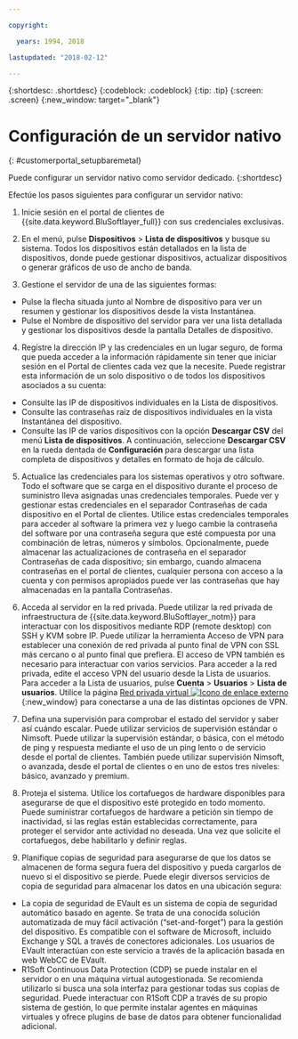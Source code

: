 ```yaml
---

copyright:

  years: 1994, 2018

lastupdated: "2018-02-12"

---
```


{:shortdesc: .shortdesc}
{:codeblock: .codeblock}
{:tip: .tip}
{:screen: .screen}
{:new_window: target="_blank"}


# Configuración de un servidor nativo
{: #customerportal_setupbaremetal}

Puede configurar un servidor nativo como servidor dedicado.
{:shortdesc}

Efectúe los pasos siguientes para configurar un servidor nativo:

1. Inicie sesión en el portal de clientes de {{site.data.keyword.BluSoftlayer_full}} con sus credenciales exclusivas.

2. En el menú, pulse **Dispositivos** > **Lista de dispositivos** y busque su sistema. Todos los dispositivos están detallados en la lista de dispositivos, donde puede gestionar dispositivos, actualizar dispositivos o generar gráficos de uso de ancho de banda.

3. Gestione el servidor de una de las siguientes formas:
  * Pulse la flecha situada junto al Nombre de dispositivo para ver un resumen y gestionar los dispositivos desde la vista Instantánea.
  * Pulse el Nombre de dispositivo del servidor para ver una lista detallada y gestionar los dispositivos desde la pantalla Detalles de dispositivo.

4. Registre la dirección IP y las credenciales en un lugar seguro, de forma que pueda acceder a la información rápidamente sin tener que iniciar sesión en el Portal de clientes cada vez que la necesite. Puede registrar esta información de un solo dispositivo o de todos los dispositivos asociados a su cuenta:
  * Consulte las IP de dispositivos individuales en la Lista de dispositivos.
  * Consulte las contraseñas raíz de dispositivos individuales en la vista Instantánea del dispositivo.
  * Consulte las IP de varios dispositivos con la opción **Descargar CSV** del menú **Lista de dispositivos**. A continuación, seleccione **Descargar CSV** en la rueda dentada de **Configuración** para descargar una lista completa de dispositivos y detalles en formato de hoja de cálculo.

5. Actualice las credenciales para los sistemas operativos y otro software. Todo el software que se carga en el dispositivo durante el proceso de suministro lleva asignadas unas credenciales temporales. Puede ver y gestionar estas credenciales en el separador Contraseñas de cada dispositivo en el Portal de clientes. Utilice estas credenciales temporales para acceder al software la primera vez y luego cambie la contraseña del software por una contraseña segura que esté compuesta por una combinación de letras, números y símbolos. Opcionalmente, puede almacenar las actualizaciones de contraseña en el separador Contraseñas de cada dispositivo; sin embargo, cuando almacena contraseñas en el portal de clientes, cualquier persona con acceso a la cuenta y con permisos apropiados puede ver las contraseñas que hay almacenadas en la pantalla Contraseñas.

6. Acceda al servidor en la red privada. Puede utilizar la red privada de infraestructura de {{site.data.keyword.BluSoftlayer_notm}} para interactuar con los dispositivos mediante RDP (remote desktop) con SSH y KVM sobre IP. Puede utilizar la herramienta Acceso de VPN para establecer una conexión de red privada al punto final de VPN con SSL más cercano o al punto final que prefiera. El acceso de VPN también es necesario para interactuar con varios servicios. Para acceder a la red privada, edite el acceso VPN del usuario desde la Lista de usuarios. Para acceder a la Lista de usuarios, pulse **Cuenta** > **Usuarios** > **Lista de usuarios**. Utilice la página [Red privada virtual ![Icono de enlace externo](../icons/launch-glyph.svg)](https://www.softlayer.com/VPN-Access){:new_window} para conectarse a una de las distintas opciones de VPN.

7. Defina una supervisión para comprobar el estado del servidor y saber así cuándo escalar. Puede utilizar servicios de supervisión estándar o Nimsoft. Puede utilizar la supervisión estándar, o básica, con el método de ping y respuesta mediante el uso de un ping lento o de servicio desde el portal de clientes. También puede utilizar supervisión Nimsoft, o avanzada, desde el portal de clientes o en uno de estos tres niveles: básico, avanzado y premium.

8. Proteja el sistema. Utilice los cortafuegos de hardware disponibles para asegurarse de que el dispositivo esté protegido en todo momento. Puede suministrar cortafuegos de hardware a petición sin tiempo de inactividad, si las reglas están establecidas correctamente, para proteger el servidor ante actividad no deseada. Una vez que solicite el cortafuegos, debe habilitarlo y definir reglas.

9. Planifique copias de seguridad para asegurarse de que los datos se almacenen de forma segura fuera del dispositivo y pueda cargarlos de nuevo si el dispositivo se pierde. Puede elegir diversos servicios de copia de seguridad para almacenar los datos en una ubicación segura:
  * La copia de seguridad de EVault es un sistema de copia de seguridad automático basado en agente. Se trata de una conocida solución automatizada de muy fácil activación (“set-and-forget”) para la gestión del dispositivo. Es compatible con el software de Microsoft, incluido Exchange y SQL a través de conectores adicionales. Los usuarios de EVault interactúan con este servicio a través de la aplicación basada en web WebCC de EVault.
  * R1Soft Continuous Data Protection (CDP) se puede instalar en el servidor o en una máquina virtual autogestionada. Se recomienda utilizarlo si busca una sola interfaz para gestionar todas sus copias de seguridad. Puede interactuar con R1Soft CDP a través de su propio sistema de gestión, lo que permite instalar agentes en máquinas virtuales y ofrece plugins de base de datos para obtener funcionalidad adicional.
